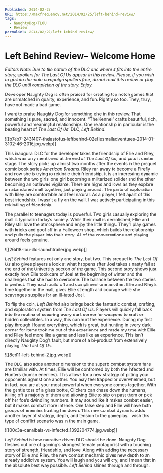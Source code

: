 ```yaml
---
Published: 2014-02-25
URL: https://maxfrequency.net/2014/02/25/left-behind-review/
tags:
  - NaughtyDog/TLOU
  - Review
permalink: 2014/02/25/left-behind-review/
---
```

# Left Behind Review– Welcome Home

*Editors Note: Due to the nature of the DLC and where it fits into the entire story, spoilers for The Last Of Us appear in this review. Please, if you wish to go into the main campaign spoilers free, do not read this review or play the DLC until completion of the story. Enjoy.*

Developer Naughty Dog is often praised for creating top notch games that are unmatched in quality, experience, and fun. Rightly so too. They, truly, have not made a bad game.

I want to praise Naughty Dog for something else in this review. That something is pure, sacred, and innocent. “The Kennel” crafts beautiful, rich, powerful and meaningful relationships. One relationship in particular is the beating heart of *The Last Of Us*’ DLC, *Left Behind*.

![[b7eb7-2431407-thelastofus-leftbehind-02elliesmalladventures-2014-01-3102-46-2016.jpg.webp]]

This inaugural DLC for the developer takes the friendship of Ellie and Riley, which was only mentioned at the end of *The Last Of Us*, and puts it center stage. The story picks up almost two months after the events in the prequel comic book series *American Dreams*. Riley ran away to become a Firefly and now she is trying to rekindle their friendship. It is an interesting dynamic between the two girls, one girl becoming a militarized solider and the other becoming an outlawed vigilante. There are highs and lows as they explore an abandoned mall together, just playing around. The parts of exploration with Riley are comfortable and feel natural. As a player, I felt apart of this best friendship. I wasn’t a fly on the wall. I was actively participating in this rekindling of friendship.

The parallel to teenagers today is powerful. Two girls casually exploring the mall is typical in today’s society. While their mall is demolished, Ellie and Riley still love the atmosphere and enjoy the little things. They’ll play games with bricks and goof off in a Halloween shop, which builds the relationship and pulls the player into their story. All of the conversations and playing around feels genuine.

![[26d18-lou-dlc-launchtrailer.jpg.webp]]

*Left Behind* features not only one story, but two. This prequel to *The Last Of Us* also gives players a look at what happens after Joel takes a nasty fall at the end of the University section of the game. This second story shows just exactly how Ellie took care of Joel at the beginning of winter and the challenges that she had to overcome. The balance between the two stories is perfect. They each build off and compliment one another. Ellie and Riley’s time together in the mall, gives Ellie strength and courage while she scavenges supplies for an ill-fated Joel.

To flip the coin, *Left Behind* also brings back the fantastic combat, crafting, and exploration system from *The Last Of Us*. Players will quickly fall back into the routine of scouring every dark corner for weapons to craft or hidden collectibles. In a way, this can hurt the experience. During my first play through I found everything, which is great, but hunting in every dark corner for items took me out of the experience and made my time with Ellie and Riley feel more like a game and less like an experience. This isn’t directly Naughty Dog’s fault, but more of a bi-product from extensively  playing *The Last Of Us*.

![[8cd11-left-behind-2.jpg.webp]]

The DLC also adds another dimension to the superb combat system fans are familiar with. At times, Ellie will be confronted by both the Infected and Hunters (human enemies). This allows for a new strategy of pitting your opponents against one another. You may feel trapped or overwhelmed, but in fact, you are at your most powerful when everyone comes together. With the gentle toss of a glass bottle, Clickers can chase down the humans, killing off a majority of them and allowing Ellie to slip on past them or pick off her foe’s dwindling numbers. It may sound like it makes combat easier, but it makes combat more intense. One false step and Ellie will have both groups of enemies hunting her down. This new combat dynamic adds another layer of strategy, depth, and tension to the gameplay. I wish this type of conflict scenario was in the main game.

![[00c3a-cannibals-vs-infected_1392204774.jpg.webp]]

*Left Behind* is how narrative driven DLC should be done. Naughty Dog fleshes out one of gaming’s strongest female protagonist with a touching story of strength, friendship, and love.  Along with adding the necessary story of Ellie and Riley, the new combat mechanic gives new depth to an already addictive system. You will laugh and you will cry, and I mean that in the absolute best way possible. *Left Behind* shines through and through.